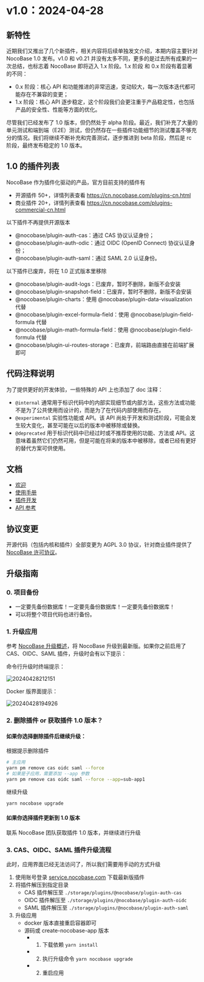 # v1.0：2024-04-28

## 新特性

近期我们又推出了几个新插件，相关内容将后续单独发文介绍，本期内容主要针对 NocoBase 1.0 发布。v1.0 和 v0.21 并没有太多不同，更多的是过去所有成果的一次总结，也标志着 NocoBase 即将迈入 1.x 阶段。1.x 阶段 和 0.x 阶段有着显著的不同：

- 0.x 阶段：核心 API 和功能推进的非常迅速，变动较大，每一次版本迭代都可能存在不兼容的变更；
- 1.x 阶段：核心 API 逐步稳定，这个阶段我们会更注重于产品稳定性，也包括产品的安全性、性能等方面的优化。

尽管我们已经发布了 1.0 版本，但仍然处于 alpha 阶段。最近，我们补充了大量的单元测试和端到端（E2E）测试，但仍然存在一些插件功能细节的测试覆盖不够充分的情况。我们将继续不断补充和完善测试，逐步推进到 beta 阶段，然后是 rc 阶段，最终发布稳定的 1.0 版本。

## 1.0 的插件列表

NocoBase 作为插件化驱动的产品，官方目前支持的插件有

- 开源插件 50+，详情列表查看 https://cn.nocobase.com/plugins-cn.html
- 商业插件 20+，详情列表查看 https://cn.nocobase.com/plugins-commercial-cn.html

以下插件不再提供开源版本

- @nocobase/plugin-auth-cas：通过 CAS 协议认证身份；
- @nocobase/plugin-auth-odic：通过 OIDC (OpenID Connect) 协议认证身份；
- @nocobase/plugin-auth-saml：通过 SAML 2.0 认证身份。

以下插件已废弃，将在 1.0 正式版本里移除

- @nocobase/plugin-audit-logs：已废弃，暂时不删除，新版不会安装
- @nocobase/plugin-snapshot-field：已废弃，暂时不删除，新版不会安装
- @nocobase/plugin-charts：使用 @nocobase/plugin-data-visualization 代替
- @nocobase/plugin-excel-formula-field：使用 @nocobase/plugin-field-formula 代替
- @nocobase/plugin-math-formula-field：使用 @nocobase/plugin-field-formula 代替
- @nocobase/plugin-ui-routes-storage：已废弃，前端路由直接在前端扩展即可

## 代码注释说明

为了提供更好的开发体验，一些特殊的 API 上也添加了 doc 注释：

- `@internal` 通常用于标识代码中的内部实现细节或内部方法，这些方法或功能不是为了公共使用而设计的，而是为了在代码内部使用而存在。
- `@experimental` 实验性功能或 API。该 API 尚处于开发和测试阶段，可能会发生较大变化，甚至可能在以后的版本中被移除或替换。
- `@deprecated` 用于标识代码中已经过时或不推荐使用的功能、方法或 API。这意味着虽然它们仍然可用，但是可能在将来的版本中被移除，或者已经有更好的替代方案可供使用。

## 文档

- [欢迎](https://docs-cn.nocobase.com/welcome/introduction)
- [使用手册](https://docs-cn.nocobase.com/handbook)
- [插件开发](https://docs-cn.nocobase.com/development)
- [API 参考](https://docs-cn.nocobase.com/api)

## 协议变更

开源代码（包括内核和插件）全部变更为 AGPL 3.0 协议，针对商业插件提供了 [NocoBase 许可协议](https://cn.nocobase.com/agreement-cn.html)。

## 升级指南

### 0. 项目备份

- 一定要先备份数据库！一定要先备份数据库！一定要先备份数据库！
- 可以将整个项目代码也进行备份。

### 1. 升级应用

参考 [NocoBase 升级概述](/welcome/getting-started/upgrading)，将 NocoBase 升级到最新版。如果你之前启用了 CAS、OIDC、SAML 插件，升级时会有以下提示：

命令行升级时终端提示：

![20240428212151](https://static-docs.nocobase.com/20240428212151.png)

Docker 版界面提示：

![20240428194926](https://static-docs.nocobase.com/20240428194926.png)

### 2. 删除插件 or 获取插件 1.0 版本？

#### 如果你选择删除插件后继续升级：

根据提示删除插件

```bash
# 主应用
yarn pm remove cas oidc saml --force
# 如果是子应用，需要添加 --app 参数
yarn pm remove cas oidc saml --force --app=sub-app1
```

继续升级

```bash
yarn nocobase upgrade
```

#### 如果你选择插件更新到 1.0 版本

联系 NocoBase 团队获取插件 1.0 版本，并继续进行升级

### 3. CAS、OIDC、SAML 插件升级流程

此时，应用界面已经无法访问了，所以我们需要用手动的方式升级

1. 使用账号登录 [service.nocobase.com](service.nocobase.com) 下载最新版插件
2. 将插件解压到指定目录
    - CAS 插件解压至 `./storage/plugins/@nocobase/plugin-auth-cas`
    - OIDC 插件解压至 `./storage/plugins/@nocobase/plugin-auth-oidc`
    - SAML 插件解压至 `./storage/plugins/@nocobase/plugin-auth-saml`
3. 升级应用
    - docker 版本直接重启容器即可
    - 源码或 create-nocobase-app 版本
        - 1. 下载依赖 `yarn install`
        - 2. 执行升级命令 `yarn nocobase upgrade`
        - 2. 重启应用
